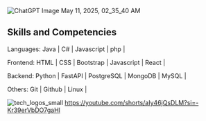 
![ChatGPT Image May 11, 2025, 02_35_40 AM](https://github.com/user-attachments/assets/8f8d5235-c0de-4745-9360-0ec9c693e24c)



Skills and Competencies
------------------------
Languages: Java | C# | Javascript | php |

Frontend: HTML | CSS | Bootstrap  | Javascript | React |

Backend: Python | FastAPI | PostgreSQL | MongoDB | MySQL |

Others: Git | Github | Linux |

![tech_logos_small](https://github.com/user-attachments/assets/2cea9ed7-4344-43bc-aa59-609c94cafac7)
https://youtube.com/shorts/aIy46jQsDLM?si=-Kr39erVbDO7gaHl
